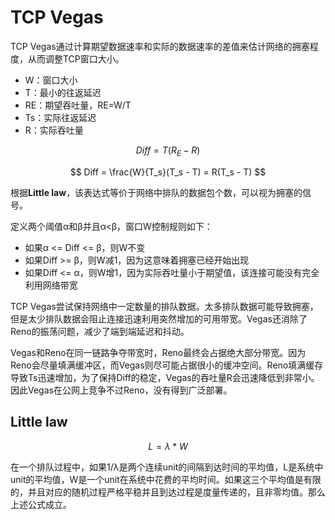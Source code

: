# TCP Vegas

TCP Vegas通过计算期望数据速率和实际的数据速率的差值来估计网络的拥塞程度，从而调整TCP窗口大小。

- W：窗口大小
- T：最小的往返延迟
- RE：期望吞吐量，RE=W/T
- Ts：实际往返延迟
- R：实际吞吐量

$$
Diff = T(R_E - R) 
$$

$$
Diff = \frac{W}{T_s}(T_s - T) = R(T_s - T)
$$

根据**Little law**，该表达式等价于网络中排队的数据包个数，可以视为拥塞的信号。

定义两个阈值α和β并且α<β，窗口W控制规则如下：

- 如果α <= Diff <= β，则W不变 
- 如果Diff >= β，则W减1，因为这意味着拥塞已经开始出现
- 如果Diff <= α，则W增1，因为实际吞吐量小于期望值，该连接可能没有完全利用网络带宽

TCP Vegas尝试保持网络中一定数量的排队数据。太多排队数据可能导致拥塞，但是太少排队数据会阻止连接迅速利用突然增加的可用带宽。Vegas还消除了Reno的振荡问题，减少了端到端延迟和抖动。

Vegas和Reno在同一链路争夺带宽时，Reno最终会占据绝大部分带宽。因为Reno会尽量填满缓冲区，而Vegas则尽可能占据很小的缓冲空间。Reno填满缓存导致Ts迅速增加，为了保持Diff的稳定，Vegas的吞吐量R会迅速降低到非常小。因此Vegas在公网上竞争不过Reno，没有得到广泛部署。

## Little law

$$
L = \lambda * W
$$

在一个排队过程中，如果1/λ是两个连续unit的间隔到达时间的平均值，L是系统中unit的平均值，W是一个unit在系统中花费的平均时间。如果这三个平均值是有限的，并且对应的随机过程严格平稳并且到达过程是度量传递的，且非零均值。那么上述公式成立。
